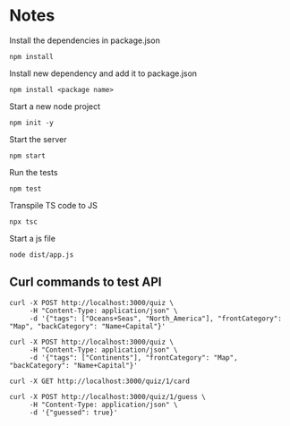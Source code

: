 # Notes

Install the dependencies in package.json

```shell
npm install
```

Install new dependency and add it to package.json

```shell
npm install <package name>
```

Start a new node project

```shell
npm init -y
```

Start the server

```shell
npm start
```

Run the tests

```shell
npm test
```

Transpile TS code to JS

```shell
npx tsc
```

Start a js file

```shell
node dist/app.js
```

## Curl commands to test API

```shell
curl -X POST http://localhost:3000/quiz \
     -H "Content-Type: application/json" \
     -d '{"tags": ["Oceans+Seas", "North_America"], "frontCategory": "Map", "backCategory": "Name+Capital"}'
```

```shell
curl -X POST http://localhost:3000/quiz \
     -H "Content-Type: application/json" \
     -d '{"tags": ["Continents"], "frontCategory": "Map", "backCategory": "Name+Capital"}'
```

```shell
curl -X GET http://localhost:3000/quiz/1/card
```

```shell
curl -X POST http://localhost:3000/quiz/1/guess \
     -H "Content-Type: application/json" \
     -d '{"guessed": true}'
```